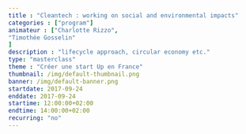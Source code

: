```yaml
---
title : "Cleantech : working on social and environmental impacts"
categories : ["program"]
animateur : ["Charlotte Rizzo",
"Timothée Gosselin"
]
description : "lifecycle approach, circular economy etc."
type: "masterclass"
theme : "Créer une start Up en France"
thumbnail: /img/default-thumbnail.png
banner: /img/default-banner.png
startdate: 2017-09-24
enddate: 2017-09-24
startime: 12:00:00+02:00
endtime: 14:00:00+02:00
recurring: "no"
---
```

